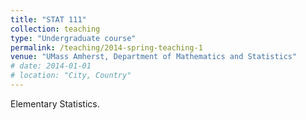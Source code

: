 ```yaml
---
title: "STAT 111"
collection: teaching
type: "Undergraduate course"
permalink: /teaching/2014-spring-teaching-1
venue: "UMass Amherst, Department of Mathematics and Statistics"
# date: 2014-01-01
# location: "City, Country"
---
```


Elementary Statistics.
<!-- This is a description of a teaching experience. You can use markdown like any other post. -->
<!-- 
Heading 1
======

Heading 2
======

Heading 3
====== -->
